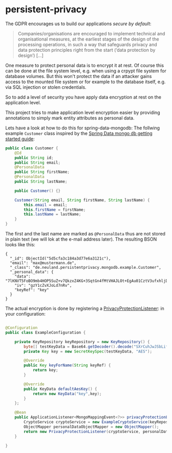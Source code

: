 # persistent-privacy

The GDPR encourages us to build our applications _secure by default_:

> Companies/organisations are encouraged to implement technical and
> organisational measures, at the earliest stages of the design of the
> processing operations, in such a way that  safeguards privacy and data
> protection principles right from the start (‘data protection by design’)
> [...]

One measure to protect personal data is to encrypt it at rest. Of course 
this can be done at the file system level, e.g. when using a crpypt file system
for database volumes. But this won't protect the data if an attacker gains access 
to the mounted file system or for example to the database itself, e.g. via 
SQL injection or stolen credentials.

So to add a level of security you have apply data encryption at rest on the 
application level.

This project tries to make application level encryption easier by providing 
annotations to simply mark entity attributes as personal data.

Lets have a look at how to do this for spring-data-mongodb: The follwing example `Customer` class inspired by the 
[Spring Data mongo db getting started guide](https://spring.io/guides/gs/accessing-data-mongodb/):

```java
public class Customer {
    @Id
    public String id;
    public String email;
    @PersonalData
    public String firstName;
    @PersonalData
    public String lastName;

    public Customer() {}

    Customer(String email, String firstName, String lastName) {
        this.email = email;
        this.firstName = firstName;
        this.lastName = lastName;
    }
}
```

The first and the last name are marked as `@PersonalData` thus are not stored in plain text
(we will lok at the e-mail address later). The resulting BSON looks like this:

```bson
{
  "_id": ObjectId("5d5cfa3c184a3d77e6a3121c"),
  "email": "max@mustermann.de",
  "_class": "de.neuland.persistentprivacy.mongodb.example.Customer",
  "_personal_data": {
    "data": "7lKNVT5FoBO9mb4HOP5SuZ+v7QkzxZ4KG+3SqtGn4fMtVHAJLOt+EgAu01CztV3ufxhljDGI0X0LQUo=",
    "iv": "gzY1cZvXJoLd7nRv",
    "keyRef": "key"
  }
}
```

The actual encryption is done by registering a 
[PrivacyProtectionListener](mongo-adapter/src/main/java/de/neuland/persistentprivacy/mongodb/PrivacyProtectionListener.java):
in your configuration: 

```java

@Configuration
public class ExampleConfiguration {

    private KeyRepository keyRepository = new KeyRepository() {
        byte[] testKeyData = Base64.getDecoder().decode("SXrCuhJwJSbLif8+Ol6wwe5gqHYnM7H6DX2PmBMg8WM=");
        private Key key = new SecretKeySpec(testKeyData, "AES");

        @Override
        public Key keyForName(String keyRef) {
            return key;
        }

        @Override
        public KeyData defaultAesKey() {
            return new KeyData("key",key);
        }
    };

    @Bean
    public ApplicationListener<MongoMappingEvent<?>> privacyProtectionListener() {
        CryptoService cryptoService = new ExampleCryptoService(keyRepository);
        ObjectMapper personalDataObjectMapper = new ObjectMapper();
        return new PrivacyProtectionListener(cryptoService, personalDataObjectMapper);
    }

}
```

